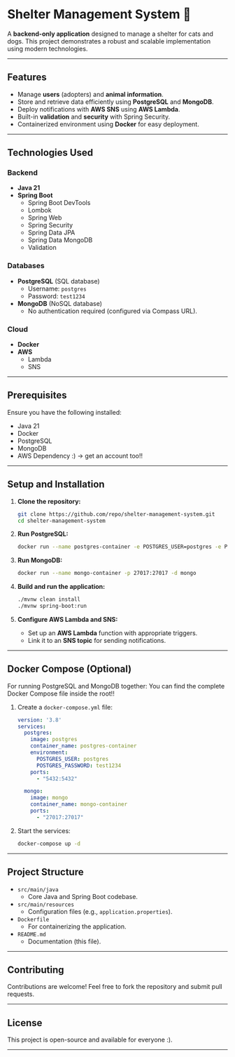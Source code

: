 
# Shelter Management System 🐾

A **backend-only application** designed to manage a shelter for cats and dogs. This project demonstrates a robust and scalable implementation using modern technologies.

---

## **Features**
- Manage **users** (adopters) and **animal information**.
- Store and retrieve data efficiently using **PostgreSQL** and **MongoDB**.
- Deploy notifications with **AWS SNS** using **AWS Lambda**.
- Built-in **validation** and **security** with Spring Security.
- Containerized environment using **Docker** for easy deployment.

---

## **Technologies Used**
### **Backend**
- **Java 21**
- **Spring Boot**
    - Spring Boot DevTools
    - Lombok
    - Spring Web
    - Spring Security
    - Spring Data JPA
    - Spring Data MongoDB
    - Validation

### **Databases**
- **PostgreSQL** (SQL database)
    - Username: `postgres`
    - Password: `test1234`
- **MongoDB** (NoSQL database)
    - No authentication required (configured via Compass URL).

### **Cloud**
- **Docker**
- **AWS**
    - Lambda
    - SNS

---

## **Prerequisites**
Ensure you have the following installed:
- Java 21
- Docker
- PostgreSQL
- MongoDB
- AWS Dependency :) -> get an account too!!
---

## **Setup and Installation**
1. **Clone the repository:**
   ```bash  
   git clone https://github.com/repo/shelter-management-system.git  
   cd shelter-management-system  
   ```  

2. **Run PostgreSQL:**
   ```bash  
   docker run --name postgres-container -e POSTGRES_USER=postgres -e POSTGRES_PASSWORD=test1234 -p 5432:5432 -d postgres  
   ```  

3. **Run MongoDB:**
   ```bash  
   docker run --name mongo-container -p 27017:27017 -d mongo  
   ```  

4. **Build and run the application:**
   ```bash  
   ./mvnw clean install  
   ./mvnw spring-boot:run  
   ```  

5. **Configure AWS Lambda and SNS:**
    - Set up an **AWS Lambda** function with appropriate triggers.
    - Link it to an **SNS topic** for sending notifications.

---

## **Docker Compose (Optional)**
For running PostgreSQL and MongoDB together:
You can find the complete Docker Compose file inside the root!!
1. Create a `docker-compose.yml` file:
   ```yaml  
   version: '3.8'
   services:
     postgres:
       image: postgres
       container_name: postgres-container
       environment:
         POSTGRES_USER: postgres
         POSTGRES_PASSWORD: test1234
       ports:
         - "5432:5432"

     mongo:
       image: mongo
       container_name: mongo-container
       ports:
         - "27017:27017"
   ```  

2. Start the services:
   ```bash  
   docker-compose up -d  
   ```  

---

## **Project Structure**
- `src/main/java`
    - Core Java and Spring Boot codebase.
- `src/main/resources`
    - Configuration files (e.g., `application.properties`).
- `Dockerfile`
    - For containerizing the application.
- `README.md`
    - Documentation (this file).

---

## **Contributing**
Contributions are welcome! Feel free to fork the repository and submit pull requests.

---

## **License**
This project is open-source and available for everyone :).

---  

